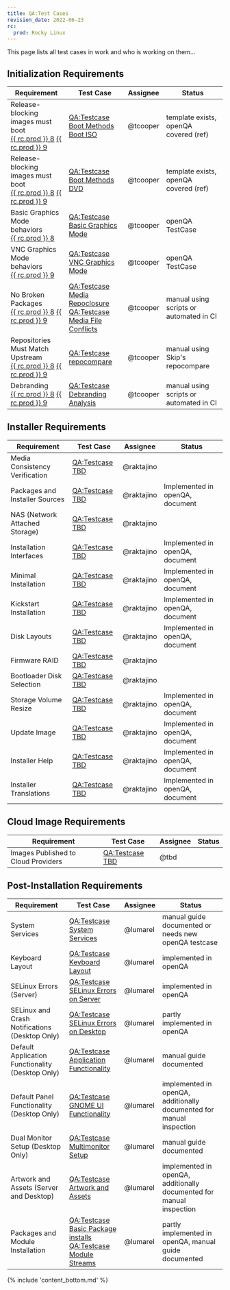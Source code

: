 ```yaml
---
title: QA:Test Cases
revision_date: 2022-06-23
rc:
  prod: Rocky Linux
---
```


This page lists all test cases in work and who is working on them...

## Initialization Requirements

| Requirement                                         | Test Case                                                                | Assignee                | Status                                  |
| --------------------------------------------------- | ------------------------------------------------------------------------ | ----------------------- | --------------------------------------- |
| Release-blocking images must boot<br>[{{ rc.prod }} 8](8_release_criteria.md#release-blocking-images-must-boot) [{{ rc.prod }} 9](9_release_criteria.md#release-blocking-images-must-boot) | [QA:Testcase Boot Methods Boot ISO](Testcase_Boot_Methods_Boot_Iso.md) | @tcooper | template exists, openQA covered (ref) |
| Release-blocking images must boot<br>[{{ rc.prod }} 8](8_release_criteria.md#release-blocking-images-must-boot) [{{ rc.prod }} 9](9_release_criteria.md#release-blocking-images-must-boot) | [QA:Testcase Boot Methods DVD](Testcase_Boot_Methods_Dvd.md) | @tcooper | template exists, openQA covered (ref) |
| Basic Graphics Mode behaviors<br>[{{ rc.prod }} 8](8_release_criteria.md#basic-graphics-mode-behaviors) | [QA:Testcase Basic Graphics Mode](Testcase_Basic_Graphics_Mode.md) | @tcooper | openQA TestCase |
| VNC Graphics Mode behaviors<br>[{{ rc.prod }} 9](9_release_criteria.md#vnc-graphics-mode-behaviors) | [QA:Testcase VNC Graphics Mode](Testcase_VNC_Graphics_Mode.md) | @tcooper | openQA TestCase |
| No Broken Packages<br>[{{ rc.prod }} 8](8_release_criteria.md#no-broken-packages) [{{ rc.prod }} 9](9_release_criteria.md#no-broken-packages) | [QA:Testcase Media Repoclosure](Testcase_Media_Repoclosure.md)<br>[QA:Testcase Media File Conflicts](Testcase_Media_File_Conflicts.md) | @tcooper | manual using scripts or automated in CI |
| Repositories Must Match Upstream<br>[{{ rc.prod }} 8](8_release_criteria.md#repositories-must-match-upstream) [{{ rc.prod }} 9 ](9_release_criteria.md#repositories-must-match-upstream) | [QA:Testcase repocompare](Testcase_Repo_Compare.md) | @tcooper | manual using Skip's repocompare |
| Debranding<br>[{{ rc.prod }} 8](8_release_criteria.md#debranding) [{{ rc.prod }} 9](9_release_criteria.md#debranding) | [QA:Testcase Debranding Analysis](Testcase_Debranding.md) | @tcooper | manual using scripts or automated in CI |


## Installer Requirements

| Requirement                                         | Test Case                                                                | Assignee                | Status                                  |
| --------------------------------------------------- | ------------------------------------------------------------------------ | ----------------------- | --------------------------------------- |
| Media Consistency Verification                      | [QA:Testcase TBD](Testcase_Template.md)                                  | @raktajino              |                                         |
| Packages and Installer Sources                      | [QA:Testcase TBD](Testcase_Template.md)                                  | @raktajino              | Implemented in openQA, document         |
| NAS (Network Attached Storage)                      | [QA:Testcase TBD](Testcase_Template.md)                                  | @raktajino              |                                         |
| Installation Interfaces                             | [QA:Testcase TBD](Testcase_Template.md)                                  | @raktajino              | Implemented in openQA, document         |
| Minimal Installation                                | [QA:Testcase TBD](Testcase_Template.md)                                  | @raktajino              | Implemented in openQA, document         |
| Kickstart Installation                              | [QA:Testcase TBD](Testcase_Template.md)                                  | @raktajino              | Implemented in openQA, document         |
| Disk Layouts                                        | [QA:Testcase TBD](Testcase_Template.md)                                  | @raktajino              | Implemented in openQA, document         |
| Firmware RAID                                       | [QA:Testcase TBD](Testcase_Template.md)                                  | @raktajino              |                                         |
| Bootloader Disk Selection                           | [QA:Testcase TBD](Testcase_Template.md)                                  | @raktajino              |                                         |
| Storage Volume Resize                               | [QA:Testcase TBD](Testcase_Template.md)                                  | @raktajino              | Implemented in openQA, document         |
| Update Image                                        | [QA:Testcase TBD](Testcase_Template.md)                                  | @raktajino              | Implemented in openQA, document         |
| Installer Help                                      | [QA:Testcase TBD](Testcase_Template.md)                                  | @raktajino              | Implemented in openQA, document         |
| Installer Translations                              | [QA:Testcase TBD](Testcase_Template.md)                                  | @raktajino              | Implemented in openQA, document         |


## Cloud Image Requirements

| Requirement                                         | Test Case                                                                | Assignee                | Status                                  |
| --------------------------------------------------- | ------------------------------------------------------------------------ | ----------------------- | --------------------------------------- |
| Images Published to Cloud Providers                 | [QA:Testcase TBD](Testcase_Template.md)                                  | @tbd                    |                                         |


## Post-Installation Requirements

| Requirement                                      | Test Case                                                                                                                                | Assignee | Status                                                               |
|--------------------------------------------------|------------------------------------------------------------------------------------------------------------------------------------------|----------|----------------------------------------------------------------------|
| System Services                                  | [QA:Testcase System Services](Testcase_Post_System_Services.md)                                                                          | @lumarel | manual guide documented or needs new openQA testcase                 |
| Keyboard Layout                                  | [QA:Testcase Keyboard Layout](Testcase_Post_Keyboard_Layout.md)                                                                          | @lumarel | implemented in openQA                                                |
| SELinux Errors (Server)                          | [QA:Testcase SELinux Errors on Server](Testcase_Post_SELinux_Errors_Server.md)                                                           | @lumarel | implemented in openQA                                                |
| SELinux and Crash Notifications (Desktop Only)   | [QA:Testcase SELinux Errors on Desktop](Testcase_Post_SELinux_Errors_Desktop.md)                                                         | @lumarel | partly implemented in openQA                                         |
| Default Application Functionality (Desktop Only) | [QA:Testcase Application Functionality](Testcase_Post_Application_Functionality.md)                                                      | @lumarel | manual guide documented                                              |
| Default Panel Functionality (Desktop Only)       | [QA:Testcase GNOME UI Functionality](Testcase_Post_GNOME_UI_Functionality.md)                                                            | @lumarel | implemented in openQA, additionally documented for manual inspection |
| Dual Monitor Setup (Desktop Only)                | [QA:Testcase Multimonitor Setup](Testcase_Post_Multimonitor_Setup.md)                                                                    | @lumarel | manual guide documented                                              |
| Artwork and Assets (Server and Desktop)          | [QA:Testcase Artwork and Assets](Testcase_Post_Artwork_and_Assets.md)                                                                    | @lumarel | implemented in openQA, additionally documented for manual inspection |
| Packages and Module Installation                 | [QA:Testcase Basic Package installs](Testcase_Post_Package_installs.md)<br>[QA:Testcase Module Streams](Testcase_Post_Module_Streams.md) | @lumarel | partly implemented in openQA, manual guide documented                |


{% include 'content_bottom.md' %}
